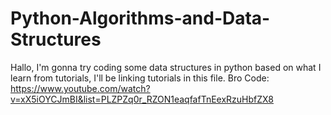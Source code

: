 #    Python-Algorithms-and-Data-Structures

Hallo, I'm gonna try coding some data structures in python based on what I learn from tutorials, I'll be linking tutorials in this file.
Bro Code: https://www.youtube.com/watch?v=xX5iOYCJmBI&list=PLZPZq0r_RZON1eaqfafTnEexRzuHbfZX8 
